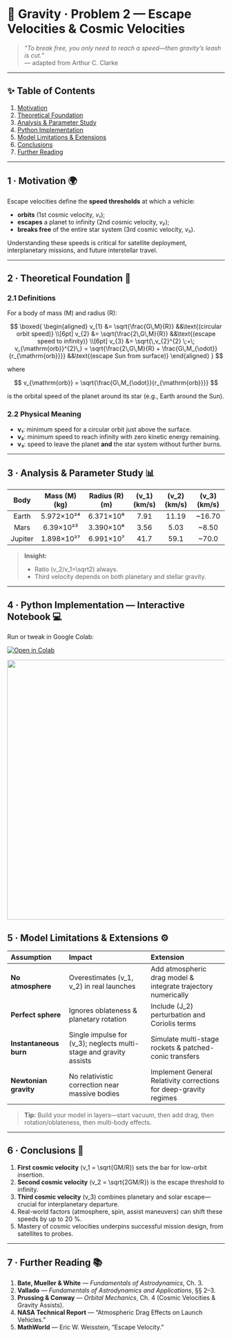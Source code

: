 <!-- ╭────────────────────────────────────────────╮
     │   🚀  Gravity · Problem 2 — Escape Velocities & Cosmic Speeds   │
     ╰────────────────────────────────────────────╯ -->

# 🚀 **Gravity · Problem 2 — Escape Velocities & Cosmic Velocities**

> *“To break free, you only need to reach a speed—then gravity’s leash is cut.”*  
> — adapted from Arthur C. Clarke

---

## ✨ Table of Contents
1. [Motivation](#motivation)  
2. [Theoretical Foundation](#theory)  
3. [Analysis & Parameter Study](#analysis)  
4. [Python Implementation](#implementation)  
5. [Model Limitations & Extensions](#limitations)  
6. [Conclusions](#conclusions)  
7. [Further Reading](#references)  

---

<a name="motivation"></a>
## 1 · Motivation 🌍
Escape velocities define the **speed thresholds** at which a vehicle:
- **orbits** (1st cosmic velocity, *v₁*);
- **escapes** a planet to infinity (2nd cosmic velocity, *v₂*);
- **breaks free** of the entire star system (3rd cosmic velocity, *v₃*).  

Understanding these speeds is critical for satellite deployment, interplanetary missions, and future interstellar travel.

---

<a name="theory"></a>
## 2 · Theoretical Foundation 🔭

### 2.1 Definitions

For a body of mass \(M\) and radius \(R\):

$$
\boxed{
\begin{aligned}
v_{1} &= \sqrt{\frac{G\,M}{R}}
       &&\text{(circular orbit speed)} \\[6pt]
v_{2} &= \sqrt{\frac{2\,G\,M}{R}}
       &&\text{(escape speed to infinity)} \\[6pt]
v_{3} &= \sqrt{\,v_{2}^{2} \;+\; v_{\mathrm{orb}}^{2}\,}
       = \sqrt{\frac{2\,G\,M}{R} + \frac{G\,M_{\odot}}{r_{\mathrm{orb}}}}
       &&\text{(escape Sun from surface)}
\end{aligned}
}
$$

where

$$
v_{\mathrm{orb}} = \sqrt{\frac{G\,M_{\odot}}{r_{\mathrm{orb}}}}
$$

is the orbital speed of the planet around its star (e.g., Earth around the Sun).  


### 2.2 Physical Meaning
- **v₁**: minimum speed for a circular orbit just above the surface.  
- **v₂**: minimum speed to reach infinity with zero kinetic energy remaining.  
- **v₃**: speed to leave the planet **and** the star system without further burns.

---

<a name="analysis"></a>
## 3 · Analysis & Parameter Study 📊

| Body    | Mass \(M\) (kg)  | Radius \(R\) (m) | \(v_1\) (km/s) | \(v_2\) (km/s) | \(v_3\) (km/s) |
|:-------:|:----------------:|:----------------:|:-------------:|:-------------:|:-------------:|
| Earth   | 5.972×10²⁴        | 6.371×10⁶        | 7.91          | 11.19         | ~16.70        |
| Mars    | 6.39×10²³         | 3.390×10⁶        | 3.56          | 5.03          | ~8.50         |
| Jupiter | 1.898×10²⁷        | 6.991×10⁷        | 41.7          | 59.1          | ~70.0         |

> **Insight:**  
> - Ratio \(v_2/v_1=\sqrt2\) always.  
> - Third velocity depends on both planetary and stellar gravity.

---

<a name="implementation"></a>
## 4 · Python Implementation — Interactive Notebook 💻

Run or tweak in Google Colab:

[![Open in Colab](https://colab.research.google.com/assets/colab-badge.svg)](https://colab.research.google.com/drive/1rFsWxytZ1PumFesCLQF3qKRaPFaX3K8d?usp=sharing)

<img src="https://i.imgur.com/A1HkS8t.png" width="600">

<a name="limitations"></a>
## 5 · Model Limitations & Extensions ⚙️

| Assumption           | Impact                                 | Extension                                  |
|:---------------------|:---------------------------------------|:-------------------------------------------|
| **No atmosphere**    | Overestimates \(v_1, v_2\) in real launches | Add atmospheric drag model & integrate trajectory numerically |
| **Perfect sphere**   | Ignores oblateness & planetary rotation | Include \(J_2\) perturbation and Coriolis terms |
| **Instantaneous burn** | Single impulse for \(v_3\); neglects multi-stage and gravity assists | Simulate multi-stage rockets & patched-conic transfers |
| **Newtonian gravity** | No relativistic correction near massive bodies | Implement General Relativity corrections for deep-gravity regimes |

> **Tip:** Build your model in layers—start vacuum, then add drag, then rotation/oblateness, then multi-body effects.

---

<a name="conclusions"></a>
## 6 · Conclusions 📝

1. **First cosmic velocity** \(v_1 = \sqrt{GM/R}\) sets the bar for low-orbit insertion.  
2. **Second cosmic velocity** \(v_2 = \sqrt{2GM/R}\) is the escape threshold to infinity.  
3. **Third cosmic velocity** \(v_3\) combines planetary and solar escape—crucial for interplanetary departure.  
4. Real-world factors (atmosphere, spin, assist maneuvers) can shift these speeds by up to 20 %.  
5. Mastery of cosmic velocities underpins successful mission design, from satellites to probes.

---

<a name="references"></a>
## 7 · Further Reading 📚

1. **Bate, Mueller & White** — *Fundamentals of Astrodynamics*, Ch. 3.  
2. **Vallado** — *Fundamentals of Astrodynamics and Applications*, §§ 2–3.  
3. **Prussing & Conway** — *Orbital Mechanics*, Ch. 4 (Cosmic Velocities & Gravity Assists).  
4. **NASA Technical Report** — “Atmospheric Drag Effects on Launch Vehicles.”  
5. **MathWorld** — Eric W. Weisstein, “Escape Velocity.”  
